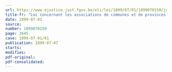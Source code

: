 ```yaml
---
url: https://www.ejustice.just.fgov.be/eli/loi/1899/07/01/1899070150/justel
title-fr: "Loi concernant les associations de communes et de provinces pour l'exploitation des chemins de fer vicinaux"
date: 1899-07-01
source:
number: 1899070150
page: 2645
case: 1899-07-01/01
publication: 1899-07-07
starts:
modifies:
pdf-original:
pdf-consolidated:
---
```


